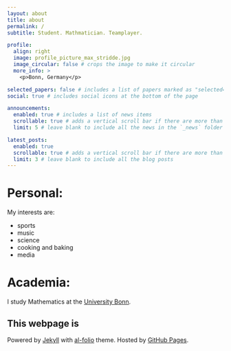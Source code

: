 ```yaml
---
layout: about
title: about
permalink: /
subtitle: Student. Mathmatician. Teamplayer.

profile:
  align: right
  image: profile_picture_max_stridde.jpg
  image_circular: false # crops the image to make it circular
  more_info: >
    <p>Bonn, Germany</p>

selected_papers: false # includes a list of papers marked as "selected={true}"
social: true # includes social icons at the bottom of the page

announcements:
  enabled: true # includes a list of news items
  scrollable: true # adds a vertical scroll bar if there are more than 3 news items
  limit: 5 # leave blank to include all the news in the `_news` folder

latest_posts:
  enabled: true
  scrollable: true # adds a vertical scroll bar if there are more than 3 new posts items
  limit: 3 # leave blank to include all the blog posts
---
```


# Personal:

My interests are:

- sports
- music
- science
- cooking and baking
- media

# Academia:

I study Mathematics at the [University Bonn](https://www.uni-bonn.de). 


## This webpage is
Powered by <a href="https://jekyllrb.com/" target="_blank">Jekyll</a> with <a href="https://github.com/alshedivat/al-folio">al-folio</a> theme.
Hosted by <a href="https://pages.github.com/" target="_blank">GitHub Pages</a>.
